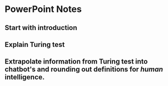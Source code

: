 # PowerPoint Notes

## Start with introduction

## Explain Turing test

## Extrapolate information from Turing test into chatbot's and rounding out definitions for _human_ intelligence.
